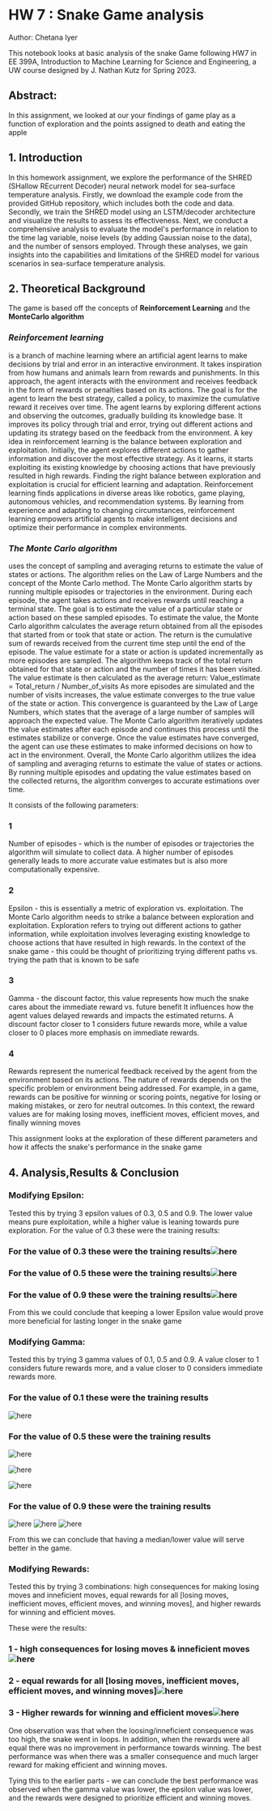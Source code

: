 # HW 7 : Snake Game analysis
Author: Chetana Iyer

This notebook looks at basic analysis of the snake Game following HW7 in EE 399A, Introduction to Machine Learning for Science and Engineering, a UW course designed by J. Nathan Kutz for Spring 2023.

## Abstract: 
In this assignment, we looked at our  your findings of game play as a function of exploration and the points assigned to death and eating the apple

## 1. Introduction
In this homework assignment, we explore the performance of the SHRED (SHallow REcurrent Decoder) neural network model for sea-surface temperature analysis. Firstly, we download the example code from the provided GitHub repository, which includes both the code and data. Secondly, we train the SHRED model using an LSTM/decoder architecture and visualize the results to assess its effectiveness. Next, we conduct a comprehensive analysis to evaluate the model's performance in relation to the time lag variable, noise levels (by adding Gaussian noise to the data), and the number of sensors employed. Through these analyses, we gain insights into the capabilities and limitations of the SHRED model for various scenarios in sea-surface temperature analysis.

## 2. Theoretical Background

The game is based off the concepts of **Reinforcement Learning** and the **MonteCarlo algorithm** 

### *Reinforcement learning* 
is a branch of machine learning where an artificial agent learns to make decisions by trial and error in an interactive environment. It takes inspiration from how humans and animals learn from rewards and punishments.
In this approach, the agent interacts with the environment and receives feedback in the form of rewards or penalties based on its actions. The goal is for the agent to learn the best strategy, called a policy, to maximize the cumulative reward it receives over time.
The agent learns by exploring different actions and observing the outcomes, gradually building its knowledge base. It improves its policy through trial and error, trying out different actions and updating its strategy based on the feedback from the environment.
A key idea in reinforcement learning is the balance between exploration and exploitation. Initially, the agent explores different actions to gather information and discover the most effective strategy. As it learns, it starts exploiting its existing knowledge by choosing actions that have previously resulted in high rewards. Finding the right balance between exploration and exploitation is crucial for efficient learning and adaptation.
Reinforcement learning finds applications in diverse areas like robotics, game playing, autonomous vehicles, and recommendation systems. By learning from experience and adapting to changing circumstances, reinforcement learning empowers artificial agents to make intelligent decisions and optimize their performance in complex environments.

### *The Monte Carlo algorithm* 
uses the concept of sampling and averaging returns to estimate the value of states or actions. The algorithm relies on the Law of Large Numbers and the concept of the Monte Carlo method.
The Monte Carlo algorithm starts by running multiple episodes or trajectories in the environment. During each episode, the agent takes actions and receives rewards until reaching a terminal state. The goal is to estimate the value of a particular state or action based on these sampled episodes.
To estimate the value, the Monte Carlo algorithm calculates the average return obtained from all the episodes that started from or took that state or action. The return is the cumulative sum of rewards received from the current time step until the end of the episode.
The value estimate for a state or action is updated incrementally as more episodes are sampled. The algorithm keeps track of the total return obtained for that state or action and the number of times it has been visited. The value estimate is then calculated as the average return:
Value_estimate = Total_return / Number_of_visits
As more episodes are simulated and the number of visits increases, the value estimate converges to the true value of the state or action. This convergence is guaranteed by the Law of Large Numbers, which states that the average of a large number of samples will approach the expected value.
The Monte Carlo algorithm iteratively updates the value estimates after each episode and continues this process until the estimates stabilize or converge. Once the value estimates have converged, the agent can use these estimates to make informed decisions on how to act in the environment.
Overall, the Monte Carlo algorithm utilizes the idea of sampling and averaging returns to estimate the value of states or actions. By running multiple episodes and updating the value estimates based on the collected returns, the algorithm converges to accurate estimations over time.

It consists of the following parameters: 
### **1** 
Number of episodes - which is the number of episodes or trajectories the algorithm will simulate to collect data. A higher number of episodes generally leads to more accurate value estimates but is also more computationally expensive. 
### **2** 
Epsilon - this is essentially a metric of exploration vs. exploitation. The Monte Carlo algorithm needs to strike a balance between exploration and exploitation. Exploration refers to trying out different actions to gather information, while exploitation involves leveraging existing knowledge to choose actions that have resulted in high rewards.
In the context of the snake game - this could be thought of prioritizing trying different paths vs. trying the path that is known to be safe 
### **3** 
Gamma - the discount factor, this value represents how much the snake cares about the immediate reward vs. future benefit 
It influences how the agent values delayed rewards and impacts the estimated returns. A discount factor closer to 1 considers future rewards more, while a value closer to 0 places more emphasis on immediate rewards.

### **4** 
Rewards represent the numerical feedback received by the agent from the environment based on its actions. The nature of rewards depends on the specific problem or environment being addressed. For example, in a game, rewards can be positive for winning or scoring points, negative for losing or making mistakes, or zero for neutral outcomes.
In this context, the reward values are for making losing moves, inefficient moves, efficient moves, and finally winning moves 

This assignment looks at the exploration of these different parameters and how 
it affects the snake's performance in the snake game


## 4. Analysis,Results & Conclusion

### Modifying Epsilon:
Tested this by trying 3 epsilon values of 0.3, 0.5 and 0.9. The lower value means pure exploitation, while a higher value is leaning towards pure exploration. For the value of 0.3 these were the training results: 

### For the value of 0.3 these were the training results![here](https://github.com/chetiyer/EE-399/blob/main/download-2.png)

### For the value of 0.5 these were the training results![here](https://github.com/chetiyer/EE-399/blob/main/download-2.png)

### For the value of 0.9 these were the training results![here](https://github.com/chetiyer/EE-399/blob/main/download-2.png)


From this we could conclude that keeping a lower Epsilon value would prove more 
beneficial for lasting longer in the snake game 

### Modifying Gamma: 
Tested this by trying 3 gamma values of 0.1, 0.5 and 0.9. A value closer to 1 considers future rewards more, and a value closer to 0 considers immediate rewards more. 

### For the value of 0.1 these were the training results
![here](https://github.com/chetiyer/EE-399/blob/main/gamma_0.1.png)

### For the value of 0.5 these were the training results
![here](https://github.com/chetiyer/EE-399/blob/main/gamma_0.5.png)

![here](https://github.com/chetiyer/EE-399/blob/main/Screen%20Shot%202023-05-31%20at%202.10.51%20PM.png)

![here](https://github.com/chetiyer/EE-399/blob/main/Screen%20Shot%202023-05-31%20at%202.11.40%20PM.png)

### For the value of 0.9 these were the training results
![here](https://github.com/chetiyer/EE-399/blob/main/Screen%20Shot%202023-05-31%20at%203.31.21%20PM.png)
![here](https://github.com/chetiyer/EE-399/blob/main/Screen%20Shot%202023-05-31%20at%202.14.14%20PM.png)
![here](https://github.com/chetiyer/EE-399/blob/main/Screen%20Shot%202023-05-31%20at%202.15.21%20PM.png)

From this we can conclude that having a median/lower value will serve better in the game. 

### Modifying Rewards:

Tested this by trying 3 combinations: high consequences for making losing moves and inneficient moves, equal rewards for all [losing moves, inefficient moves, efficient moves, and winning moves], and higher rewards for winning and efficient moves. 

These were the results: 

### 1 - high consequences for losing moves & inneficient moves![here](https://github.com/chetiyer/EE-399/blob/main/download-2.png)

### 2 - equal rewards for all [losing moves, inefficient moves, efficient moves, and winning moves]![here](https://github.com/chetiyer/EE-399/blob/main/download-2.png)

### 3 - Higher rewards for winning and efficient moves![here](https://github.com/chetiyer/EE-399/blob/main/download-2.png)

One observation was that when the loosing/inneficient consequence was too high, the snake went in loops. In addition, when the rewards were all equal there was no improvement in performance towards winning. The best performance was when there was a smaller consequence and much larger reward for making efficient and winning moves. 

Tying this to the earlier parts - we can conclude the best performance was observed when the gamma value was lower, the epsilon value was lower, and the rewards were designed to prioritize efficient and winning moves. 

